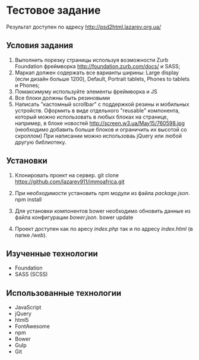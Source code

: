 # Тестовое задание

Результат доступен по адресу http://psd2html.lazarev.org.ua/


Условия задания
---

1. Выполнить порезку страницы используя возможности Zurb Foundation фреймворка http://foundation.zurb.com/docs/ и SASS;
2. Маркап должен содержать все варианты ширины: Large display (если дизайн больше 1200), Default, Portrait tablets, Phones to tablets и Phones;
3. По­максимуму используйте элементы фреймворка и JS 
4. Все блоки должны быть резиновыми
5. Написать "кастомный scrollbar" с поддержкой резины и мобильных устройств. Оформить в виде отдельного "reusable" компонента, который можно использовать в любых блоках на странице, например, в блоке новостей http://screen.w3.ua/May15/760598.jpg (необходимо добавить больше блоков и ограничить их высотой со скроллом) При написании можно использоваь jQuery или любой другую библиотеку.



Установки
---

1. Клонировать проект на сервер.
		git clone https://github.com/lazarev911/immoafrica.git

2. При необходимости установить npm модули из файла *package.json*.
		npm install

3. Для установки компонентов bower необходимо обновить данные из файла конфигурации *bower.json*.
		bower update

7. Проект доступен как по аресу *index.php* так и по адресу *index.html* (в папке */web*).


Изученные технологии
---
* Foundation
* SASS (SCSS)


Использованные технологии
---
* JavaScript
* jQuery
* html5
* FontAwesome
* npm
* Bower
* Gulp
* Git